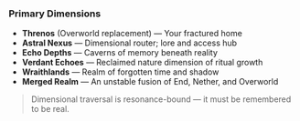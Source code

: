 ### Primary Dimensions
- **Threnos** (Overworld replacement) — Your fractured home
- **Astral Nexus** — Dimensional router; lore and access hub
- **Echo Depths** — Caverns of memory beneath reality
- **Verdant Echoes** — Reclaimed nature dimension of ritual growth
- **Wraithlands** — Realm of forgotten time and shadow
- **Merged Realm** — An unstable fusion of End, Nether, and Overworld

> Dimensional traversal is resonance-bound — it must be remembered to be real.

